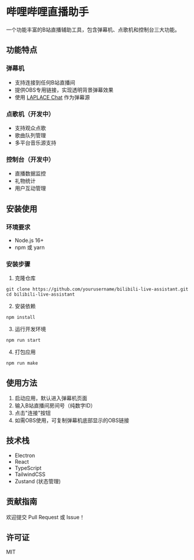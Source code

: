 # 哔哩哔哩直播助手

一个功能丰富的B站直播辅助工具，包含弹幕机、点歌机和控制台三大功能。

## 功能特点

### 弹幕机
- 支持连接到任何B站直播间
- 提供OBS专用链接，实现透明背景弹幕效果
- 使用 [LAPLACE Chat](https://chat.laplace.live/) 作为弹幕源

### 点歌机（开发中）
- 支持观众点歌
- 歌曲队列管理
- 多平台音乐源支持

### 控制台（开发中）
- 直播数据监控
- 礼物统计
- 用户互动管理

## 安装使用

### 环境要求
- Node.js 16+
- npm 或 yarn

### 安装步骤
1. 克隆仓库
```
git clone https://github.com/yourusername/bilibili-live-assistant.git
cd bilibili-live-assistant
```

2. 安装依赖
```
npm install
```

3. 运行开发环境
```
npm run start
```

4. 打包应用
```
npm run make
```

## 使用方法

1. 启动应用，默认进入弹幕机页面
2. 输入B站直播间房间号（纯数字ID）
3. 点击"连接"按钮
4. 如需OBS使用，可复制弹幕机底部显示的OBS链接

## 技术栈

- Electron
- React
- TypeScript
- TailwindCSS
- Zustand (状态管理)

## 贡献指南

欢迎提交 Pull Request 或 Issue！

## 许可证

MIT 